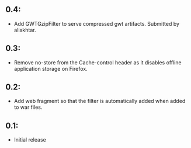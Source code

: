 ## 0.4:

* Add GWTGzipFilter to serve compressed gwt artifacts. Submitted by aliakhtar.

## 0.3:

* Remove no-store from the Cache-control header as it disables offline application
  storage on Firefox.

## 0.2:

* Add web fragment so that the filter is automatically added when added to war files.

## 0.1:

* Initial release
